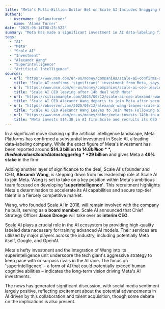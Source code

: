 ```yaml
---
title: "Meta's Multi-Billion Dollar Bet on Scale AI Includes Snagging CEO Alexandr Wang for Superintelligence Push"
authors:
  - username: '@alanaturner'
    name: 'Alana Turner'
date: "2025-06-14T08:25:52Z"
summary: "Meta has made a significant investment in AI data-labeling firm Scale AI and recruited its founder and CEO, Alexandr Wang, to join its 'superintelligence' development team. This move signals Meta's aggressive push in the AI race and the intense competition for top talent."
tags:
  - "AI"
  - "Meta"
  - "Scale AI"
  - "Investment"
  - "Alexandr Wang"
  - "Superintelligence"
  - "Artificial Intelligence"
sources:
  - url: "https://www.msn.com/en-us/money/companies/scale-ai-confirms-significant-investment-from-meta-says-ceo-alexanr-wang-is-leaving/ar-AA1GDuRF"
    title: "Scale AI confirms 'significant' investment from Meta, says CEO Alexandr Wang is leaving"
  - url: "https://www.msn.com/en-us/money/companies/scale-ai-ceo-leaving-after-14b-deal-with-meta/ar-AA1GFKUn"
    title: "Scale AI CEO leaving after 14b deal with Meta"
  - url: "https://siliconangle.com/2025/06/12/scale-ai-ceo-alexandr-wang-departs-join-meta-securing-multibillion-investment/"
    title: "Scale AI CEO Alexandr Wang departs to join Meta after securing multibillion-investment"
  - url: "https://observer.com/2025/06/12/alexandr-wang-leaves-scale-ai-meta/"
    title: "Scale AI CEO Alexandr Wang Leaves to Join Meta Following $14.3B Deal"
  - url: "https://www.msn.com/en-us/money/other/meta-invests-143b-in-ai-firm-scale-and-recruits-its-ceo-for-superintelligence-team/ar-AA1GCOFr"
    title: "Meta invests $14.3B in AI firm Scale and recruits its CEO for 'superintelligence' team'"
---
```


In a significant move shaking up the artificial intelligence landscape, Meta Platforms has confirmed a substantial investment in Scale AI, a leading data-labeling company. While the exact figure of Meta's investment has been reported around **$14.3 billion to $14.8 billion**, the deal values Scale AI at a staggering **$29 billion** and gives Meta a **49% stake** in the firm.

Adding another layer of significance to the deal, Scale AI's founder and CEO, **Alexandr Wang**, is stepping down from his leadership role at Scale AI to join Meta. Wang is set to take on a key position within Meta's ambitious team focused on developing **'superintelligence'**. This recruitment highlights Meta's determination to accelerate its AI capabilities and secure top-tier talent in a fiercely competitive market.

Wang, who founded Scale AI in 2016, will remain involved with the company he built, serving as a **board member**. Scale AI announced that Chief Strategy Officer **Jason Droege** will take over as **interim CEO**.

Scale AI plays a crucial role in the AI ecosystem by providing high-quality labeled data necessary for training advanced AI models. Their services are utilized by major players across the industry, including potentially Meta itself, Google, and OpenAI.

Meta's hefty investment and the integration of Wang into its superintelligence unit underscore the tech giant's aggressive strategy to keep pace with or surpass rivals in the AI race. The focus on 'superintelligence' – a form of AI that could potentially exceed human cognitive abilities – indicates the long-term vision driving Meta's AI investments.

The news has generated significant discussion, with social media sentiment largely positive, reflecting excitement about the potential advancements in AI driven by this collaboration and talent acquisition, though some debate on the implications is also present.

